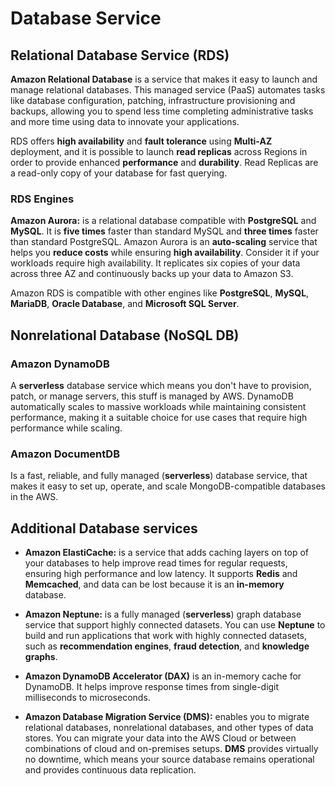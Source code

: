 # Database Service

## Relational Database Service (RDS)

**Amazon Relational Database** is a service that makes it easy to launch and manage relational databases. This managed service (PaaS) automates tasks like database configuration, patching, infrastructure provisioning and backups, allowing you to spend less time completing administrative tasks and more time using data to innovate your applications.

RDS offers **high availability** and **fault tolerance** using **Multi-AZ** deployment, and it is possible to launch **read replicas** across Regions in order to provide enhanced **performance** and **durability**. Read Replicas are a read-only copy of your database for fast querying.

### RDS Engines

**Amazon Aurora:** is a relational database compatible with **PostgreSQL** and **MySQL**. It is **five times** faster than standard MySQL and **three times** faster than standard PostgreSQL. Amazon Aurora is an **auto-scaling** service that helps you **reduce costs** while ensuring **high availability**. Consider it if your workloads require high availability. It replicates six copies of your data across three AZ and continuously backs up your data to Amazon S3.

Amazon RDS is compatible with other engines like **PostgreSQL**, **MySQL**, **MariaDB**, **Oracle Database**, and **Microsoft SQL Server**.

## Nonrelational Database (NoSQL DB)

### Amazon DynamoDB

A **serverless** database service which means you don't have to provision, patch, or manage servers, this stuff is managed by AWS. DynamoDB automatically scales to massive workloads while maintaining consistent performance, making it a suitable choice for use cases that require high performance while scaling.

### Amazon DocumentDB

Is a fast, reliable, and fully managed (**serverless**) database service, that makes it easy to set up, operate, and scale MongoDB-compatible databases in the AWS.

## Additional Database services

- **Amazon ElastiCache:** is a service that adds caching layers on top of your databases to help improve read times for regular requests, ensuring high performance and low latency. It supports **Redis** and **Memcached**, and data can be lost because it is an **in-memory** database.

- **Amazon Neptune:** is a fully managed (**serverless**) graph database service that support highly connected datasets. You can use **Neptune** to build and run applications that work with highly connected datasets, such as **recommendation engines**, **fraud detection**, and **knowledge graphs**.

- **Amazon DynamoDB Accelerator (DAX)** is an in-memory cache for DynamoDB. It helps improve response times from single-digit milliseconds to microseconds.

- **Amazon Database Migration Service (DMS):** enables you to migrate relational databases, nonrelational databases, and other types of data stores. You can migrate your data into the AWS Cloud or between combinations of cloud and on-premises setups. **DMS** provides virtually no downtime, which means your source database remains operational and provides continuous data replication.
